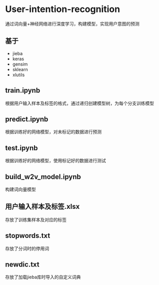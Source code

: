 # User-intention-recognition
通过词向量+神经网络进行深度学习，构建模型，实现用户意图的预测  

## 基于
- jieba  
- keras  
- gensim  
- sklearn  
- xlutils  

## train.ipynb
根据用户输入样本及标签的格式，通过递归创建模型树，为每个分支训练模型

## predict.ipynb
根据训练好的网络模型，对未标记的数据进行预测

## test.ipynb
根据训练好的网络模型，使用标记好的数据进行测试

## build_w2v_model.ipynb
构建词向量模型

## 用户输入样本及标签.xlsx
存放了训练集样本及对应的标签

## stopwords.txt
存放了分词时的停用词

## newdic.txt
存放了加载jieba库时导入的自定义词典
